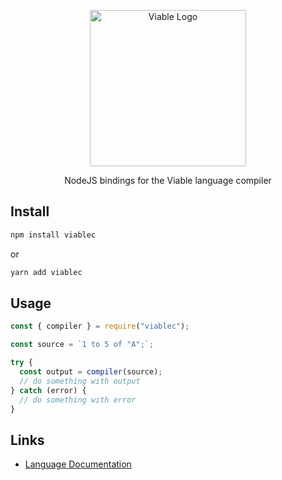 <p align="center">
    <img alt="Viable Logo" height="250px" src="https://user-images.githubusercontent.com/14347895/159069181-53bce5b3-a831-43f1-8c14-af6c6ed7b92b.svg">
</p>

<p align="center">
NodeJS bindings for the Viable language compiler
</p>

## Install

```sh
npm install viablec
```
or

```sh
yarn add viablec
```

## Usage

```js
const { compiler } = require("viablec");

const source = `1 to 5 of "A";`;

try {
  const output = compiler(source);
  // do something with output
} catch (error) {
  // do something with error
}
```

## Links

- [Language Documentation](https://yoav-lavi.github.io/viable/book/)